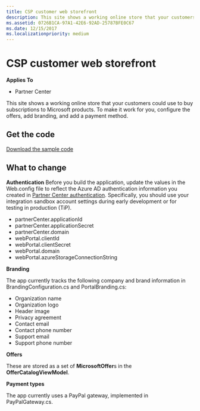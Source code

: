 ```yaml
---
title: CSP customer web storefront
description: This site shows a working online store that your customers could use to buy subscriptions to Microsoft products. To make it work for you, configure the offers, add branding, and add a payment method.
ms.assetid: 0726B1CA-97A1-42E6-92AD-25787BFE0C67
ms.date: 12/15/2017
ms.localizationpriority: medium
---
```


# CSP customer web storefront


**Applies To**

-   Partner Center

This site shows a working online store that your customers could use to buy subscriptions to Microsoft products. To make it work for you, configure the offers, add branding, and add a payment method.

## <span id="Get_the_code"></span><span id="get_the_code"></span><span id="GET_THE_CODE"></span>Get the code


[Download the sample code](http://go.microsoft.com/fwlink/p/?LinkId=746682)

## <span id="What_to_change"></span><span id="what_to_change"></span><span id="WHAT_TO_CHANGE"></span>What to change


**Authentication** Before you build the application, update the values in the Web.config file to reflect the Azure AD authentication information you created in [Partner Center authentication](partner-center-authentication.md). Specifically, you should use your integration sandbox account settings during early development or for testing in production (TiP).

-   partnerCenter.applicationId
-   partnerCenter.applicationSecret
-   partnerCenter.domain
-   webPortal.clientId
-   webPortal.clientSecret
-   webPortal.domain
-   webPortal.azureStorageConnectionString

**Branding**

The app currently tracks the following company and brand information in BrandingConfiguration.cs and PortalBranding.cs:

-   Organization name
-   Organization logo
-   Header image
-   Privacy agreement
-   Contact email
-   Contact phone number
-   Support email
-   Support phone number

**Offers**

These are stored as a set of **MicrosoftOffer**s in the **OfferCatalogViewModel**.

**Payment types**

The app currently uses a PayPal gateway, implemented in PayPalGateway.cs.

 

 




